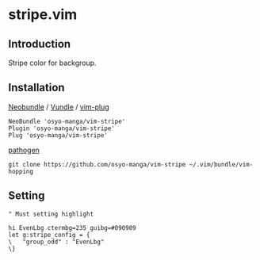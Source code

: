 # stripe.vim

## Introduction

Stripe color for backgroup.

## Installation

[Neobundle](https://github.com/Shougo/neobundle.vim) / [Vundle](https://github.com/gmarik/Vundle.vim) / [vim-plug](https://github.com/junegunn/vim-plug)

```vim
NeoBundle 'osyo-manga/vim-stripe'
Plugin 'osyo-manga/vim-stripe'
Plug 'osyo-manga/vim-stripe'
```

[pathogen](https://github.com/tpope/vim-pathogen)

```
git clone https://github.com/osyo-manga/vim-stripe ~/.vim/bundle/vim-hopping
```

## Setting

```vim
" Must setting highlight

hi EvenLbg ctermbg=235 guibg=#090909
let g:stripe_config = {
\	"group_odd" : "EvenLbg"
\}

```
